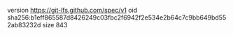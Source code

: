 version https://git-lfs.github.com/spec/v1
oid sha256:b1eff865587d8426249c03fbc2f6942f2e534e2b64c7c9bb649bd552ab83232d
size 843
